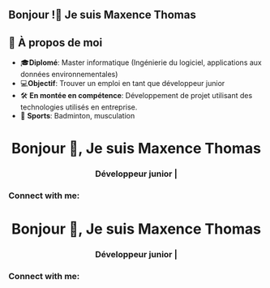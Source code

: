 ## Bonjour !👋 Je suis Maxence Thomas

## 🎯 À propos de moi
- 🎓**Diplomé**: Master informatique (Ingénierie du logiciel, applications aux données environnementales)
- 💻**Objectif**: Trouver un emploi en tant que développeur junior
- 🛠️ **En montée en compétence**: Développement de projet utilisant des technologies utilisés en entreprise.
- 🏸 **Sports**: Badminton, musculation



<!--
**MaxenceTh/MaxenceTh** is a ✨ _special_ ✨ repository because its `README.md` (this file) appears on your GitHub profile.

Here are some ideas to get you started:

- 🔭 I’m currently working on ...
- 🌱 I’m currently learning ...
- 👯 I’m looking to collaborate on ...
- 🤔 I’m looking for help with ...
- 💬 Ask me about ...
- 📫 How to reach me: ...
- 😄 Pronouns: ...
- ⚡ Fun fact: ...
-->

<h1 align="center">Bonjour 👋, Je suis Maxence Thomas</h1>
<h3 align="center">Développeur junior |</h3>

<h3 align="left">Connect with me:</h3>
<p align="left">
</p>

<h1 align="center">Bonjour 👋, Je suis Maxence Thomas</h1>
<h3 align="center">Développeur junior |</h3>

<h3 align="left">Connect with me:</h3>
<p align="left">
</p>

